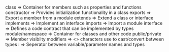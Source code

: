 class => Container for members such as properties and functions 
constructor => Provides initialization functionality in a class
exports => Export a member from a module
extends => Extend a class or interface
implements => Implement an interface
imports => Import a module
interface => Defines a code contract that can be implemented by types
module/namespace => Container for classes and other code
public/private => Member visibilty modifiers
<typeName> => <> characters use to cast/convert between types
: => Seperator between variable/parameter names and types